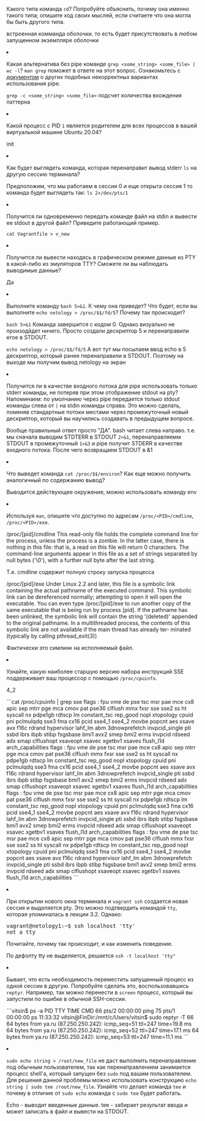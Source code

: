 <p>Какого типа команда <code>cd</code>? Попробуйте объяснить, почему она именно такого типа; опишите ход своих мыслей, если считаете что она могла бы быть другого типа.</p>
<p> встроенная комманда оболочки. то есть будет присутствовать в любом запущенном экземпляре оболочки</p>
<li>
<p>Какая альтернатива без pipe команде <code>grep &lt;some_string&gt; &lt;some_file&gt; | wc -l</code>? <code>man grep</code> поможет в ответе на этот вопрос. Ознакомьтесь с <a href="http://www.smallo.ruhr.de/award.html" rel="nofollow">документом</a> о других подобных некорректных вариантах использования pipe.</p>
</li>
<p><code>grep -c &lt;some_string&gt; &lt;some_file&gt;</code> подсчет количества вхождения паттерна</p>
<li>
<p>Какой процесс с PID <code>1</code> является родителем для всех процессов в вашей виртуальной машине Ubuntu 20.04?</p>
<p>init</p>
</li>
<li>
<p>Как будет выглядеть команда, которая перенаправит вывод stderr <code>ls</code> на другую сессию терминала?</p>
<p>Предположим, что мы работаем в сессии 0 и еще открыта сессия 1 то команда будет выглядеть так: <code>ls 2>/dev/pts/1</code>
</li>
<li>
<p>Получится ли одновременно передать команде файл на stdin и вывести ее stdout в другой файл? Приведите работающий пример.</p>
<p><code>cat Vagrantfile > v_new</code>
</li>
<li>
<p>Получится ли вывести находясь в графическом режиме данные из PTY в какой-либо из эмуляторов TTY? Сможете ли вы наблюдать выводимые данные?</p>
<p>Да</p>
</li>
<li>
<p>Выполните команду <code>bash 5&gt;&amp;1</code>. К чему она приведет? Что будет, если вы выполните <code>echo netology &gt; /proc/$$/fd/5</code>? Почему так происходит?</p>
<p><code>bash 5>&1</code> Команда завершится с кодом 0. Однако визуально не произодйдет ничего. Просто создали дескриптор 5 и перенаправили егое в STDOUT.
<p><code>echo netology > /proc/$$/fd/5</code> А вот тут мы посылаем ввод echo в 5 дескриптор, который ранее перенаправили в STDOUT. Поэтому на выходе мы получим вывод netology на экран</p>
</li>
<li>
<p>Получится ли в качестве входного потока для pipe использовать только stderr команды, не потеряв при этом отображение stdout на pty? Напоминаем: по умолчанию через pipe передается только stdout команды слева от <code>|</code> на stdin команды справа.
Это можно сделать, поменяв стандартные потоки местами через промежуточный новый дескриптор, который вы научились создавать в предыдущем вопросе.</p>
<p>Вообще правильный ответ просто "ДА". bash читает слева направо. т.е. мы сначала выводим STDTERR в STDOUT <code>2>&1</code>, перенаправляемм STDOUT в промежуточный <code>1>&3</code> и pipe получит STDERR в качестве входного потока. После чего возвращаем STDOUT в &1</p>
</li>
<li>
<p>Что выведет команда <code>cat /proc/$$/environ</code>? Как еще можно получить аналогичный по содержанию вывод?</p>
<p>Выводится действующее окружение, можно использовать команду env</p> 
</li>
<li>
<p>Используя <code>man</code>, опишите что доступно по адресам <code>/proc/&lt;PID&gt;/cmdline</code>, <code>/proc/&lt;PID&gt;/exe</code>.</p>
<p> /proc/[pid]/cmdline
              This read-only file holds the complete command line for the process, unless the process is a zombie.  In the latter case, there is nothing in this file: that is, a read on  this  file  will
              return 0 characters.  The command-line arguments appear in this file as a set of strings separated by null bytes ('\0'), with a further null byte after the last string.</p>
<p>Т.е. cmdline содержит полную строку запуска процесса</p>
<p> /proc/[pid]/exe
              Under  Linux 2.2 and later, this file is a symbolic link containing the actual pathname of the executed command.  This symbolic link can be dereferenced normally; attempting to open it will
              open the executable.  You can even type /proc/[pid]/exe to run another copy of the same executable that is being run by process [pid].  If the pathname has been unlinked, the symbolic  link
              will  contain the string '(deleted)' appended to the original pathname.  In a multithreaded process, the contents of this symbolic link are not available if the main thread has already ter‐
              minated (typically by calling pthread_exit(3))</p>
<p>Фактически это симлинк на исполняемый файл.</p>
</li>
<li>
<p>Узнайте, какую наиболее старшую версию набора инструкций SSE поддерживает ваш процессор с помощью <code>/proc/cpuinfo</code>.</p>
<p>4_2
<p>
```cat /proc/cpuinfo | grep sse
flags           : fpu vme de pse tsc msr pae mce cx8 apic sep mtrr pge mca cmov pat pse36 clflush mmx fxsr sse sse2 ss ht syscall nx pdpe1gb rdtscp lm constant_tsc rep_good nopl xtopology cpuid pni pclmulqdq
sse3 fma cx16 pcid sse4_1 sse4_2 movbe popcnt aes xsave avx f16c rdrand hypervisor lahf_lm abm 3dnowprefetch invpcid_single pti ssbd ibrs ibpb stibp fsgsbase bmi1 avx2 smep bmi2 erms invpcid rdseed adx smap clflushopt xsaveopt xsavec xgetbv1 xsaves flush_l1d arch_capabilities
flags           : fpu vme de pse tsc msr pae mce cx8 apic sep mtrr pge mca cmov pat pse36 clflush mmx fxsr sse sse2 ss ht syscall nx pdpe1gb rdtscp lm constant_tsc rep_good nopl xtopology cpuid pni pclmulqdq
sse3 fma cx16 pcid sse4_1 sse4_2 movbe popcnt aes xsave avx f16c rdrand hypervisor lahf_lm abm 3dnowprefetch invpcid_single pti ssbd ibrs ibpb stibp fsgsbase bmi1 avx2 smep bmi2 erms invpcid rdseed adx smap clflushopt xsaveopt xsavec xgetbv1 xsaves flush_l1d arch_capabilities
flags           : fpu vme de pse tsc msr pae mce cx8 apic sep mtrr pge mca cmov pat pse36 clflush mmx fxsr sse sse2 ss ht syscall nx pdpe1gb rdtscp lm constant_tsc rep_good nopl xtopology cpuid pni pclmulqdq
sse3 fma cx16 pcid sse4_1 sse4_2 movbe popcnt aes xsave avx f16c rdrand hypervisor lahf_lm abm 3dnowprefetch invpcid_single pti ssbd ibrs ibpb stibp fsgsbase bmi1 avx2 smep bmi2 erms invpcid rdseed adx smap clflushopt xsaveopt xsavec xgetbv1 xsaves flush_l1d arch_capabilities
flags           : fpu vme de pse tsc msr pae mce cx8 apic sep mtrr pge mca cmov pat pse36 clflush mmx fxsr sse sse2 ss ht syscall nx pdpe1gb rdtscp lm constant_tsc rep_good nopl xtopology cpuid pni pclmulqdq
sse3 fma cx16 pcid sse4_1 sse4_2 movbe popcnt aes xsave avx f16c rdrand hypervisor lahf_lm abm 3dnowprefetch invpcid_single pti ssbd ibrs ibpb stibp fsgsbase bmi1 avx2 smep bmi2 erms invpcid rdseed adx smap clflushopt xsaveopt xsavec xgetbv1 xsaves flush_l1d arch_capabilities
```
</p>
</li>
<li>
<p>При открытии нового окна терминала и <code>vagrant ssh</code> создается новая сессия и выделяется pty. Это можно подтвердить командой <code>tty</code>, которая упоминалась в лекции 3.2. Однако:</p>
<div class="highlight highlight-source-shell position-relative" data-snippet-clipboard-copy-content="vagrant@netology1:~$ ssh localhost 'tty'
not a tty
"><pre>vagrant@netology1:<span class="pl-k">~</span>$ ssh localhost <span class="pl-s"><span class="pl-pds">'</span>tty<span class="pl-pds">'</span></span>
not a tty</pre></div>
<p>Почитайте, почему так происходит, и как изменить поведение.</p>
<p>По дефолту tty не выделяется, решается <code>ssh -t localhost 'tty"</code></p>
</li>
<li>
<p>Бывает, что есть необходимость переместить запущенный процесс из одной сессии в другую. Попробуйте сделать это, воспользовавшись <code>reptyr</code>. Например, так можно перенести в <code>screen</code> процесс, который вы запустили по ошибке в обычной SSH-сессии.</p>
</li>
<p>
```vitsin$ ps -a
  PID TTY          TIME CMD
   66 pts/2    00:00:00 ping
   75 pts/1    00:00:00 ps
11:33:32 vitsin@FinDir:/mnt/c/Users/vitsin$ sudo reptyr -T 66
64 bytes from ya.ru (87.250.250.242): icmp_seq=51 ttl=247 time=19.8 ms
64 bytes from ya.ru (87.250.250.242): icmp_seq=52 ttl=247 time=17.1 ms
64 bytes from ya.ru (87.250.250.242): icmp_seq=53 ttl=247 time=11.1 ms
```
</p>
<li>
<p><code>sudo echo string &gt; /root/new_file</code> не даст выполнить перенаправление под обычным пользователем, так как перенаправлением занимается процесс shell'а, который запущен без <code>sudo</code> под вашим пользователем. Для решения данной проблемы можно использовать конструкцию <code>echo string | sudo tee /root/new_file</code>. Узнайте что делает команда <code>tee</code> и почему в отличие от <code>sudo echo</code> команда с <code>sudo tee</code> будет работать.</p>
<p></p> Echo - выводит введенные данные. tee - забирает результат ввода и может записать в файл и вывести на STDOUT.
</li>


